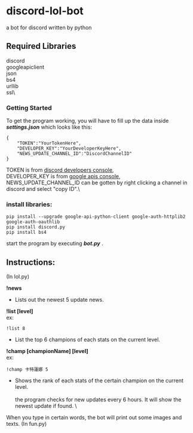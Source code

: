 # discord-lol-bot
a bot for discord written by python

## Required Libraries

discord\
googleapiclient\
json\
bs4\
urllib\
ssl\

### Getting Started

To get the program working, you will have to fill up the data inside _**settings.json**_ which looks like this:
``` 
{
   	"TOKEN":"YourTokenHere",
	"DEVELOPER_KEY":"YourDeveloperKeyHere",
	"NEWS_UPDATE_CHANNEL_ID":"DiscordChannelID"
}
```
TOKEN is from [discord developers console](https://discord.com/developers/applications/),\
DEVELOPER_KEY is from [google apis console](https://console.developers.google.com/apis/credentials),\
NEWS_UPDATE_CHANNEL_ID can be gotten by right clicking a channel in discord and select "copy ID".\


### install libraries:

```
pip install --upgrade google-api-python-client google-auth-httplib2 google-auth-oauthlib
pip install discord.py
pip install bs4
```

start the program by executing _**bot.py**_ .


## Instructions: 

(In lol.py) 

**!news** 
* Lists out the newest 5 update news. 
 
**!list [level]** \
ex: 
``` 
!list 8
``` 
* List the top 6 champions of each stats on the current level. 
 
**!champ [championName] [level]** \
ex: 
``` 
!champ 卡特蓮娜 5
``` 
* Shows the rank of each stats of the certain champion on the current level. \
\
the program checks for new updates every 6 hours. It will show the newest update if found. \

When you type in certain words, the bot will print out some images and texts. (In fun.py)
